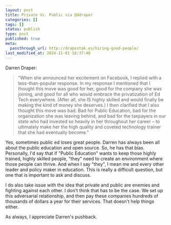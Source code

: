 ```yaml
---
layout: post
title: Private Vs. Public via @ddraper
categories: []
tags: []
status: publish
type: post
published: true
meta:
  passthrough_url: http://drapestak.es/hiring-good-people/
last_modified_at: 2024-11-01 18:37:48
---
```


Darren Draper:


>“When she announced her excitement on Facebook, I replied with a less-than-popular response. In my response I mentioned that I thought this move was good for her, good for the company she was joining, and good for all who would embrace the privatization of Ed Tech everywhere. (After all, she IS highly skilled and would finally be making the kind of money she deserves.) I then clarified that I also thought this move was bad: Bad for Public Education, bad for the organization she was leaving behind, and bad for the taxpayers in our state who had invested so heavily in her throughout her career – to ultimately make her the high quality and coveted technology trainer that she had eventually become.”



Yes, sometimes public ed loses great people. Darren has always been all about the public education and open source. So, he has that bias. Personally, I'd say that if "Public Education" wants to keep those highly trained, highly skilled people, "they" need to create an environment where those people can thrive. And when I say "they", I mean me and every other leader and policy maker in education. This is really a difficult question, but one that is important to ask and discuss.


I do also take issue with the idea that private and public are enemies and fighting against each other. I don't think that has to be the case. We set up this adversarial relationship, and then pay these companies hundreds of thousands of dollars a year for their services. That doesn't help things either.


As always, I appreciate Darren's pushback.
